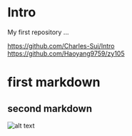# Intro
My first repository ...

https://github.com/Charles-Sui/Intro <br> 
https://github.com/Haoyang9759/zy105

# first markdown

## second markdown
![alt text](https://github.com/BME547-Spring2020/git-fundamentals-practice-yl642/blob/add-image/panda.jpg)
